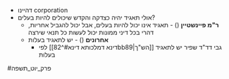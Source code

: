 * דהיינו corporation
* אולי תאגיד יהיה כצדקה והקדש שיכולים להיות בעלים?
	* **ר"מ פיינשטיין** () - תאגיד אינו יכול להיות בעלים, אבל יכול להגביל אחריות, דהרי בכל דיני ממונות יכול לעשות כל תנאי שירצה
	* **אחרונים** () - יש לתאגיד בעלות
		* לפי [[דינא דמלכותא דינא#^82bb89|הש"ך]] גבי דד"ד שפיר יש לתאגיד בעלות

#פרק_יוט_תשפה 